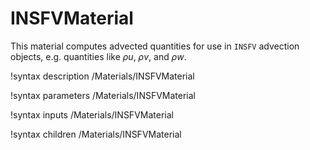 # INSFVMaterial

This material computes advected quantities for use in `INSFV` advection objects,
e.g. quantities like $\rho u$, $\rho v$, and $\rho w$.

!syntax description /Materials/INSFVMaterial

!syntax parameters /Materials/INSFVMaterial

!syntax inputs /Materials/INSFVMaterial

!syntax children /Materials/INSFVMaterial
